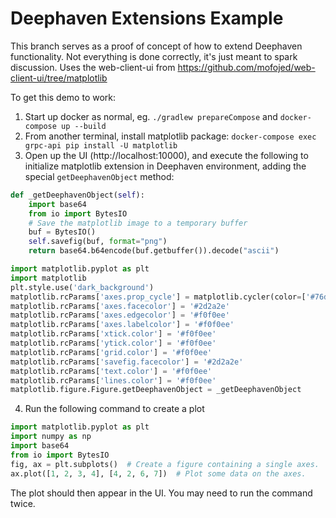 # Deephaven Extensions Example

This branch serves as a proof of concept of how to extend Deephaven functionality. Not everything is done correctly, it's just meant to spark discussion.
Uses the web-client-ui from https://github.com/mofojed/web-client-ui/tree/matplotlib

To get this demo to work:
1. Start up docker as normal, eg. `./gradlew prepareCompose` and `docker-compose up --build`
2. From another terminal, install matplotlib package: `docker-compose exec grpc-api pip install -U matplotlib`
3. Open up the UI (http://localhost:10000), and execute the following to initialize matplotlib extension in Deephaven environment, adding the special `getDeephavenObject` method:
```python
def _getDeephavenObject(self):
    import base64
    from io import BytesIO
    # Save the matplotlib image to a temporary buffer
    buf = BytesIO()
    self.savefig(buf, format="png")
    return base64.b64encode(buf.getbuffer()).decode("ascii")

import matplotlib.pyplot as plt
import matplotlib
plt.style.use('dark_background')
matplotlib.rcParams['axes.prop_cycle'] = matplotlib.cycler(color=['#76d9e4', '#9edc6f', '#fcd65b', '#aa9af4', '#f37e3f', '#f95d84', '#f0f0ee'])
matplotlib.rcParams['axes.facecolor'] = '#2d2a2e'
matplotlib.rcParams['axes.edgecolor'] = '#f0f0ee'
matplotlib.rcParams['axes.labelcolor'] = '#f0f0ee'
matplotlib.rcParams['xtick.color'] = '#f0f0ee'
matplotlib.rcParams['ytick.color'] = '#f0f0ee'
matplotlib.rcParams['grid.color'] = '#f0f0ee'
matplotlib.rcParams['savefig.facecolor'] = '#2d2a2e'
matplotlib.rcParams['text.color'] = '#f0f0ee'
matplotlib.rcParams['lines.color'] = '#f0f0ee'
matplotlib.figure.Figure.getDeephavenObject = _getDeephavenObject
```
4. Run the following command to create a plot 
```python
import matplotlib.pyplot as plt
import numpy as np
import base64
from io import BytesIO
fig, ax = plt.subplots()  # Create a figure containing a single axes.
ax.plot([1, 2, 3, 4], [4, 2, 6, 7])  # Plot some data on the axes.
```

The plot should then appear in the UI. You may need to run the command twice.